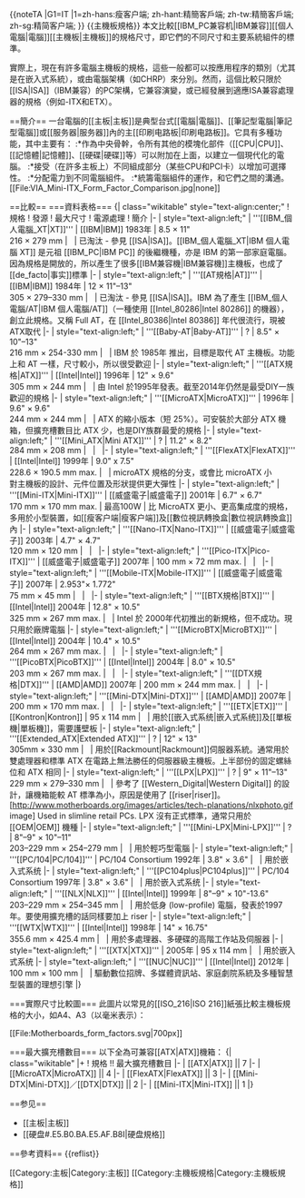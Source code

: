 {{noteTA
|G1=IT
|1=zh-hans:瘦客户端; zh-hant:精簡客戶端; zh-tw:精簡客戶端; zh-sg:精简客户端;
}}
{{主機板規格}}
本文比較[[IBM_PC兼容机|IBM兼容]][[個人電腦|電腦]][[主機板|主機板]]的規格尺寸，即它們的不同尺寸和主要系統組件的標準。

實際上，現在有許多電腦主機板的規格，這些一般都可以按應用程序的類別（尤其是在嵌入式系統），或由電腦架構（如CHRP）來分別。然而，這個比較只限於[[ISA|ISA]]（IBM兼容）的PC架構，它兼容演變，或已經發展到適應ISA兼容處理器的規格（例如-ITX和ETX）。

==簡介==
一台電腦的[[主板|主板]]是典型台式[[電腦|電腦]]、[[筆記型電腦|筆記型電腦]]或[[服务器|服务器]]內的主[[印刷电路板|印刷电路板]]。它具有多種功能，其中主要有：
:*作為中央骨幹，令所有其他的模塊化部件（[[CPU|CPU]]、[[記憶體|記憶體]]、[[硬碟|硬碟]]等）可以附加在上面，以建立一個現代化的電腦。
:*接受（在許多主板上）不同組成部分（某些CPU和PCI卡）以增加可選擇性。
:*分配電力到不同電腦組件。
:*統籌電腦組件的運作，和它們之間的溝通。
[[File:VIA_Mini-ITX_Form_Factor_Comparison.jpg|none]]

==比較==
===資料表格===
{| class="wikitable" style="text-align:center;"
! 規格
! 發源
! 最大尺寸
! 電源處理
! 簡介
|-
| style="text-align:left;" | '''[[IBM_個人電腦_XT|XT]]'''
| [[IBM|IBM]] 1983年
|  8.5 × 11" <br />216 × 279 mm
|  
| 已淘汰 - 參見 [[ISA|ISA]]。[[IBM_個人電腦_XT|IBM 個人電腦 XT]] 是元祖 [[IBM_PC|IBM PC]] 的後繼機種，亦是 IBM 的第一部家庭電腦。因為規格是開放的，所以產生了很多[[IBM兼容機|IBM兼容機]]主機板，也成了[[de_facto|事实]]標準
|-
| style="text-align:left;" | '''[[AT規格|AT]]'''
| [[IBM|IBM]] 1984年
| 12 × 11"–13" <br />305 × 279–330 mm
|  
| 已淘汰 - 參見 [[ISA|ISA]]。IBM 為了產生 [[IBM_個人電腦/AT|IBM 個人電腦/AT]]（一種使用 [[Intel_80286|Intel 80286]] 的機器），創立此規格。又稱 Full AT，在 [[Intel_80386|Intel 80386]] 年代很流行，現被ATX取代
|-
| style="text-align:left;" | '''[[Baby-AT|Baby-AT]]'''
| ?
|  8.5" × 10"–13" <br />216 mm × 254-330 mm
|  
| IBM 於 1985年 推出，目標是取代 AT 主機板。功能上和 AT 一樣，尺寸較小，所以很受歡迎
|-
| style="text-align:left;" | '''[[ATX規格|ATX]]'''
| [[Intel|Intel]] 1996年
| 12" × 9.6" <br />305 mm × 244 mm
|  
| 由 Intel 於1995年發表。截至2014年仍然是最受DIY一族歡迎的規格
|-
| style="text-align:left;" | '''[[MicroATX|MicroATX]]'''
| 1996年
| 9.6" × 9.6" <br />244 mm × 244 mm
|  
| ATX 的縮小版本（短 25%）。可安裝於大部分 ATX 機箱，但擴充槽數目比 ATX 少，也是DIY族群最愛的規格
|-
| style="text-align:left;" | '''[[Mini_ATX|Mini ATX]]'''
| ?
|  11.2" × 8.2" <br />284 mm × 208 mm
|  
|  
|-
| style="text-align:left;" | '''[[FlexATX|FlexATX]]'''
| [[Intel|Intel]] 1999年
| 9.0" x 7.5" <br />228.6 × 190.5 mm max.
|  
| microATX 規格的分支，或會比 microATX 小<br />對主機板的設計、元件位置及形狀提供更大彈性
|-
| style="text-align:left;" | '''[[Mini-ITX|Mini-ITX]]'''
| [[威盛電子|威盛電子]] 2001年
| 6.7" × 6.7" <br />170 mm × 170 mm max.
| 最高100W
| 比 MicroATX 更小、更高集成度的規格，多用於小型裝置，如[[瘦客户端|瘦客户端]]及[[數位視訊轉換盒|數位視訊轉換盒]]內
|-
| style="text-align:left;" | '''[[Nano-ITX|Nano-ITX]]'''
| [[威盛電子|威盛電子]] 2003年
| 4.7" × 4.7" <br />120 mm × 120 mm 
|  
|  
|-
| style="text-align:left;" | '''[[Pico-ITX|Pico-ITX]]'''
| [[威盛電子|威盛電子]] 2007年
| 100 mm × 72 mm max. 
|  
|  
|-
| style="text-align:left;" | '''[[Mobile-ITX|Mobile-ITX]]'''
| [[威盛電子|威盛電子]] 2007年
| 2.953"× 1.772" <br />75 mm × 45 mm
|  
|  
|-
| style="text-align:left;" | '''[[BTX規格|BTX]]'''
| [[Intel|Intel]] 2004年
| 12.8" × 10.5" <br />325 mm × 267 mm max.
|  
| Intel 於 2000年代初推出的新規格，但不成功。現只用於廠牌電腦
|-
| style="text-align:left;" | '''[[MicroBTX|MicroBTX]]'''
| [[Intel|Intel]] 2004年
| 10.4" × 10.5" <br />264 mm × 267 mm max.
|  
|  
|-
| style="text-align:left;" | '''[[PicoBTX|PicoBTX]]'''
| [[Intel|Intel]] 2004年
| 8.0" × 10.5" <br />203 mm × 267 mm max.
|  
|  
|-
| style="text-align:left;" | '''[[DTX規格|DTX]]'''
| [[AMD|AMD]] 2007年
| 200 mm × 244 mm max. 
|  
|  
|-
| style="text-align:left;" | '''[[Mini-DTX|Mini-DTX]]'''
| [[AMD|AMD]] 2007年
| 200 mm × 170 mm max.
|  
|  
|-
| style="text-align:left;" | '''[[ETX|ETX]]'''
| [[Kontron|Kontron]]
| 95 x 114 mm
|  
| 用於[[嵌入式系统|嵌入式系统]]及[[單板機|單板機]]，需要護壁板
|-
| style="text-align:left;" | '''[[Extended_ATX|Extended ATX]]'''
| ?
| 12" × 13" <br />305mm × 330 mm
|  
| 用於[[Rackmount|Rackmount]]伺服器系統。通常用於雙處理器和標準 ATX 在電路上無法勝任的伺服器級主機板。上半部份的固定螺絲位和 ATX 相同
|-
| style="text-align:left;" | '''[[LPX|LPX]]'''
| ?
|  9" × 11"–13" <br />229 mm × 279–330 mm
|  
| 參考了 [[Western_Digital|Western Digital]] 的設計，讓機箱能較 AT 標準為小，原因是使用了 [[riser|riser]]。<ref>[http://www.motherboards.org/images/articles/tech-planations/nlxphoto.gif image]</ref> Used in slimline retail PCs.  LPX 沒有正式標準，通常只用於 [[OEM|OEM]] 機種
|-
| style="text-align:left;" | '''[[Mini-LPX|Mini-LPX]]'''
| ?
|  8"–9" × 10"–11" <br />203–229 mm × 254–279 mm
|  
| 用於輕巧型電腦
|-
| style="text-align:left;" | '''[[PC/104|PC/104]]'''
| PC/104 Consortium 1992年
| 3.8" × 3.6"
|  
| 用於嵌入式系统
|-
| style="text-align:left;" | '''[[PC104plus|PC104plus]]'''
| PC/104 Consortium 1997年
| 3.8" × 3.6"
|  
| 用於嵌入式系统
|-
| style="text-align:left;" | '''[[NLX|NLX]]'''
| [[Intel|Intel]] 1999年
| 8"–9" × 10"-13.6" <br />203–229 mm × 254–345 mm 
|  
| 用於低身 (low-profile) 電腦，發表於1997年。要使用擴充槽的話同樣要加上 riser
|-
| style="text-align:left;" | '''[[WTX|WTX]]'''
| [[Intel|Intel]] 1998年
| 14" × 16.75" <br />355.6 mm × 425.4 mm
|  
| 用於多處理器、多硬碟的高階工作站及伺服器
|-
| style="text-align:left;" | '''[[XTX|XTX]]'''
| 2005年
| 95 x 114 mm
|  
| 用於嵌入式系统
|-
| style="text-align:left;" | '''[[NUC|NUC]]'''
| [[Intel|Intel]] 2012年
| 100 mm × 100 mm
|  
| 驅動數位招牌、多媒體資訊站、家庭劇院系統及多種智慧型裝置的理想引擎
|}

===實際尺寸比較圖===
此圖片以常見的[[ISO_216|ISO 216]]紙張比較主機板規格的大小，如A4、A3（以毫米表示）：

[[File:Motherboards_form_factors.svg|700px]]

===最大擴充槽數目===
以下全為可兼容[[ATX|ATX]]機箱：
{| class="wikitable"
|+ 
! 規格 !! 最大擴充槽數目
|-
| [[ATX|ATX]] || 7
|-
| [[MicroATX|MicroATX]] || 4
|-
| [[FlexATX|FlexATX]] || 3
|-
| [[Mini-DTX|Mini-DTX]]／[[DTX|DTX]] || 2
|-
| [[Mini-ITX|Mini-ITX]] || 1
|}

==参见==
* [[主板|主板]]
* [[硬盘#.E5.B0.BA.E5.AF.B8I|硬盘規格]]

==參考資料==
{{reflist}}

[[Category:主板|Category:主板]]
[[Category:主機板規格|Category:主機板規格]]